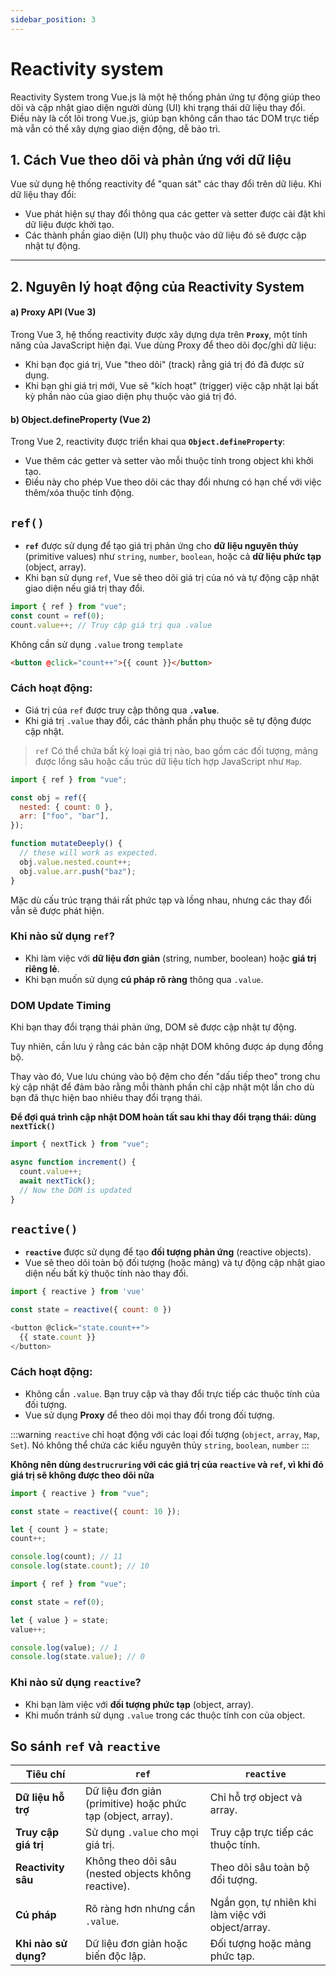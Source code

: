 ```yaml
---
sidebar_position: 3
---
```


# Reactivity system

Reactivity System trong Vue.js là một hệ thống phản ứng tự động giúp theo dõi và cập nhật giao diện người dùng (UI) khi trạng thái dữ liệu thay đổi. Điều này là cốt lõi trong Vue.js, giúp bạn không cần thao tác DOM trực tiếp mà vẫn có thể xây dựng giao diện động, dễ bảo trì.

## 1. **Cách Vue theo dõi và phản ứng với dữ liệu**

Vue sử dụng hệ thống reactivity để "quan sát" các thay đổi trên dữ liệu. Khi dữ liệu thay đổi:

- Vue phát hiện sự thay đổi thông qua các getter và setter được cài đặt khi dữ liệu được khởi tạo.
- Các thành phần giao diện (UI) phụ thuộc vào dữ liệu đó sẽ được cập nhật tự động.

---

## 2. **Nguyên lý hoạt động của Reactivity System**

#### a) **Proxy API (Vue 3)**

Trong Vue 3, hệ thống reactivity được xây dựng dựa trên **`Proxy`**, một tính năng của JavaScript hiện đại. Vue dùng Proxy để theo dõi đọc/ghi dữ liệu:

- Khi bạn đọc giá trị, Vue "theo dõi" (track) rằng giá trị đó đã được sử dụng.
- Khi bạn ghi giá trị mới, Vue sẽ "kích hoạt" (trigger) việc cập nhật lại bất kỳ phần nào của giao diện phụ thuộc vào giá trị đó.

#### b) **Object.defineProperty (Vue 2)**

Trong Vue 2, reactivity được triển khai qua **`Object.defineProperty`**:

- Vue thêm các getter và setter vào mỗi thuộc tính trong object khi khởi tạo.
- Điều này cho phép Vue theo dõi các thay đổi nhưng có hạn chế với việc thêm/xóa thuộc tính động.

## `ref()`

- **`ref`** được sử dụng để tạo giá trị phản ứng cho **dữ liệu nguyên thủy** (primitive values) như `string`, `number`, `boolean`, hoặc cả **dữ liệu phức tạp** (object, array).
- Khi bạn sử dụng `ref`, Vue sẽ theo dõi giá trị của nó và tự động cập nhật giao diện nếu giá trị thay đổi.

```js
import { ref } from "vue";
const count = ref(0);
count.value++; // Truy cập giá trị qua .value
```

Không cần sử dụng `.value` trong `template`

```html
<button @click="count++">{{ count }}</button>
```

### Cách hoạt động:

- Giá trị của `ref` được truy cập thông qua **`.value`**.
- Khi giá trị `.value` thay đổi, các thành phần phụ thuộc sẽ tự động được cập nhật.

> `ref` Có thể chứa bất kỳ loại giá trị nào, bao gồm các đối tượng, mảng được lồng sâu hoặc cấu trúc dữ liệu tích hợp JavaScript như `Map`.

```js
import { ref } from "vue";

const obj = ref({
  nested: { count: 0 },
  arr: ["foo", "bar"],
});

function mutateDeeply() {
  // these will work as expected.
  obj.value.nested.count++;
  obj.value.arr.push("baz");
}
```

Mặc dù cấu trúc trạng thái rất phức tạp và lồng nhau, nhưng các thay đổi vẫn sẽ được phát hiện.

### Khi nào sử dụng `ref`?

- Khi làm việc với **dữ liệu đơn giản** (string, number, boolean) hoặc **giá trị riêng lẻ**.
- Khi bạn muốn sử dụng **cú pháp rõ ràng** thông qua `.value`.

### DOM Update Timing

Khi bạn thay đổi trạng thái phản ứng, DOM sẽ được cập nhật tự động.

Tuy nhiên, cần lưu ý rằng các bản cập nhật DOM không được áp dụng đồng bộ.

Thay vào đó, Vue lưu chúng vào bộ đệm cho đến "dấu tiếp theo" trong chu kỳ cập nhật để đảm bảo rằng mỗi thành phần chỉ cập nhật một lần cho dù bạn đã thực hiện bao nhiêu thay đổi trạng thái.

**Để đợi quá trình cập nhật DOM hoàn tất sau khi thay đổi trạng thái: dùng `nextTick()`**

```js
import { nextTick } from "vue";

async function increment() {
  count.value++;
  await nextTick();
  // Now the DOM is updated
}
```

## `reactive()`

- **`reactive`** được sử dụng để tạo **đối tượng phản ứng** (reactive objects).
- Vue sẽ theo dõi toàn bộ đối tượng (hoặc mảng) và tự động cập nhật giao diện nếu bất kỳ thuộc tính nào thay đổi.

```js
import { reactive } from 'vue'

const state = reactive({ count: 0 })

<button @click="state.count++">
  {{ state.count }}
</button>
```

### Cách hoạt động:

- Không cần `.value`. Bạn truy cập và thay đổi trực tiếp các thuộc tính của đối tượng.
- Vue sử dụng **Proxy** để theo dõi mọi thay đổi trong đối tượng.

:::warning
`reactive` chỉ hoạt động với các loại đối tượng (`object`, `array`, `Map`, `Set`). Nó không thể chứa các kiểu nguyên thủy `string`, `boolean`, `number`
:::

**Không nên dùng `destrucruring` với các giá trị của `reactive` và `ref`, vì khi đó giá trị sẽ không được theo dõi nữa**

```js title="reactive"
import { reactive } from "vue";

const state = reactive({ count: 10 });

let { count } = state;
count++;

console.log(count); // 11
console.log(state.count); // 10
```

```js title="ref"
import { ref } from "vue";

const state = ref(0);

let { value } = state;
value++;

console.log(value); // 1
console.log(state.value); // 0
```

### Khi nào sử dụng `reactive`?

- Khi bạn làm việc với **đối tượng phức tạp** (object, array).
- Khi muốn tránh sử dụng `.value` trong các thuộc tính con của object.

## **So sánh `ref` và `reactive`**

| **Tiêu chí**         | **`ref`**                                                   | **`reactive`**                                    |
| -------------------- | ----------------------------------------------------------- | ------------------------------------------------- |
| **Dữ liệu hỗ trợ**   | Dữ liệu đơn giản (primitive) hoặc phức tạp (object, array). | Chỉ hỗ trợ object và array.                       |
| **Truy cập giá trị** | Sử dụng `.value` cho mọi giá trị.                           | Truy cập trực tiếp các thuộc tính.                |
| **Reactivity sâu**   | Không theo dõi sâu (nested objects không reactive).         | Theo dõi sâu toàn bộ đối tượng.                   |
| **Cú pháp**          | Rõ ràng hơn nhưng cần `.value`.                             | Ngắn gọn, tự nhiên khi làm việc với object/array. |
| **Khi nào sử dụng?** | Dữ liệu đơn giản hoặc biến độc lập.                         | Đối tượng hoặc mảng phức tạp.                     |
